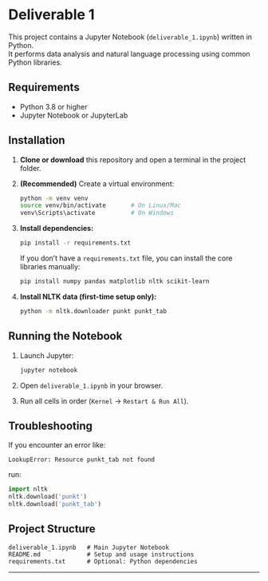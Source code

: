 # Deliverable 1

This project contains a Jupyter Notebook (`deliverable_1.ipynb`) written in Python.  
It performs data analysis and natural language processing using common Python libraries.

## Requirements

- Python 3.8 or higher  
- Jupyter Notebook or JupyterLab  

## Installation

1. **Clone or download** this repository and open a terminal in the project folder.

2. **(Recommended)** Create a virtual environment:
   ```bash
   python -m venv venv
   source venv/bin/activate       # On Linux/Mac
   venv\Scripts\activate          # On Windows
   ```

3. **Install dependencies:**
   ```bash
   pip install -r requirements.txt
   ```
   If you don’t have a `requirements.txt` file, you can install the core libraries manually:
   ```bash
   pip install numpy pandas matplotlib nltk scikit-learn
   ```

4. **Install NLTK data (first-time setup only):**
   ```bash
   python -m nltk.downloader punkt punkt_tab
   ```

## Running the Notebook

1. Launch Jupyter:
   ```bash
   jupyter notebook
   ```

2. Open `deliverable_1.ipynb` in your browser.

3. Run all cells in order (`Kernel` → `Restart & Run All`).

## Troubleshooting

If you encounter an error like:
```
LookupError: Resource punkt_tab not found
```
run:
```python
import nltk
nltk.download('punkt')
nltk.download('punkt_tab')
```

## Project Structure

```
deliverable_1.ipynb   # Main Jupyter Notebook
README.md             # Setup and usage instructions
requirements.txt      # Optional: Python dependencies
```

---
